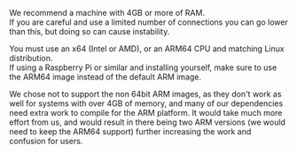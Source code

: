 We recommend a machine with 4GB or more of RAM.  
If you are careful and use a limited number of connections you can go lower than this, but doing so can cause instability.

You must use an x64 (Intel or AMD), or an ARM64 CPU and matching Linux distribution.  
If using a Raspberry Pi or similar and installing yourself, make sure to use the ARM64 image instead of the default ARM image.

We chose not to support the non 64bit ARM images, as they don't work as well for systems with over 4GB of memory, and many of our dependencies need extra work to compile for the ARM platform. It would take much more effort from us, and would result in there being two ARM versions (we would need to keep the ARM64 support) further increasing the work and confusion for users.
